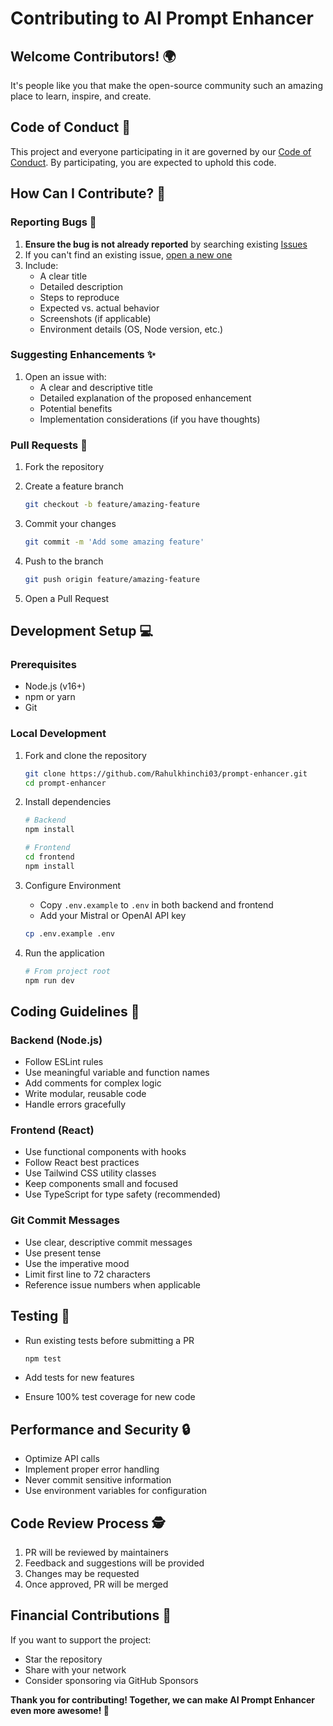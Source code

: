 # Contributing to AI Prompt Enhancer

## Welcome Contributors! 🌍

It's people like you that make the open-source community such an amazing place to learn, inspire, and create.

## Code of Conduct 🤝

This project and everyone participating in it are governed by our [Code of Conduct](CODE_OF_CONDUCT.md). By participating, you are expected to uphold this code.

## How Can I Contribute? 🚀

### Reporting Bugs 🐛

1. **Ensure the bug is not already reported** by searching existing [Issues](https://github.com/Rahulkhinchi03/prompt-enhancer.ai/issues)
2. If you can't find an existing issue, [open a new one](https://github.com/Rahulkhinchi03/prompt-enhancer.ai/issues/new)
3. Include:
   - A clear title
   - Detailed description
   - Steps to reproduce
   - Expected vs. actual behavior
   - Screenshots (if applicable)
   - Environment details (OS, Node version, etc.)

### Suggesting Enhancements ✨

1. Open an issue with:
   - A clear and descriptive title
   - Detailed explanation of the proposed enhancement
   - Potential benefits
   - Implementation considerations (if you have thoughts)

### Pull Requests 🔧

1. Fork the repository
2. Create a feature branch

   ```bash
   git checkout -b feature/amazing-feature
   ```

3. Commit your changes

   ```bash
   git commit -m 'Add some amazing feature'
   ```

4. Push to the branch

   ```bash
   git push origin feature/amazing-feature
   ```

5. Open a Pull Request

## Development Setup 💻

### Prerequisites

- Node.js (v16+)
- npm or yarn
- Git

### Local Development

1. Fork and clone the repository

   ```bash
   git clone https://github.com/Rahulkhinchi03/prompt-enhancer.git
   cd prompt-enhancer
   ```

2. Install dependencies

   ```bash
   # Backend
   npm install

   # Frontend
   cd frontend
   npm install
   ```

3. Configure Environment
   - Copy `.env.example` to `.env` in both backend and frontend
   - Add your Mistral or OpenAI API key

   ```bash
   cp .env.example .env
   ```

4. Run the application

   ```bash
   # From project root
   npm run dev
   ```

## Coding Guidelines 📝

### Backend (Node.js)

- Follow ESLint rules
- Use meaningful variable and function names
- Add comments for complex logic
- Write modular, reusable code
- Handle errors gracefully

### Frontend (React)

- Use functional components with hooks
- Follow React best practices
- Use Tailwind CSS utility classes
- Keep components small and focused
- Use TypeScript for type safety (recommended)

### Git Commit Messages

- Use clear, descriptive commit messages
- Use present tense
- Use the imperative mood
- Limit first line to 72 characters
- Reference issue numbers when applicable

## Testing 🧪

- Run existing tests before submitting a PR

  ```bash
  npm test
  ```

- Add tests for new features
- Ensure 100% test coverage for new code

## Performance and Security 🔒

- Optimize API calls
- Implement proper error handling
- Never commit sensitive information
- Use environment variables for configuration

## Code Review Process 🕵️

1. PR will be reviewed by maintainers
2. Feedback and suggestions will be provided
3. Changes may be requested
4. Once approved, PR will be merged

## Financial Contributions 💖

If you want to support the project:

- Star the repository
- Share with your network
- Consider sponsoring via GitHub Sponsors

**Thank you for contributing! Together, we can make AI Prompt Enhancer even more awesome! 🌟**
